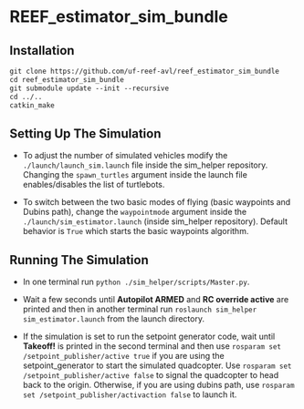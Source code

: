 # REEF_estimator_sim_bundle

## Installation
```html
git clone https://github.com/uf-reef-avl/reef_estimator_sim_bundle
cd reef_estimator_sim_bundle
git submodule update --init --recursive
cd ../..
catkin_make
```

**Setting Up The Simulation**
-----------------------------

- To adjust the number of simulated vehicles modify the `./launch/launch_sim.launch` file inside the sim_helper repository.  Changing the `spawn_turtles` argument inside the launch file enables/disables the list of turtlebots.

- To switch between the two basic modes of flying (basic waypoints and Dubins path), change the `waypointmode` argument inside the `./launch/sim_estimator.launch` (inside sim_helper repository).  Default behavior is `True` which starts the basic waypoints algorithm.


**Running The Simulation**
--------------------------

- In one terminal run `python ./sim_helper/scripts/Master.py`.

- Wait a few seconds until __Autopilot ARMED__ and __RC override active__ are printed and then in another terminal run `roslaunch sim_helper sim_estimator.launch` from the launch directory.

- If the simulation is set to run the setpoint generator code, wait until __Takeoff!__ is printed in the second terminal and then use `rosparam set /setpoint_publisher/active true` if you are using the setpoint_generator to start the simulated quadcopter.  Use `rosparam set /setpoint_publisher/active false` to signal the quadcopter to head back to the origin.
Otherwise, if you are using dubins path, use `rosparam set /setpoint_publisher/activaction false` to launch it.


